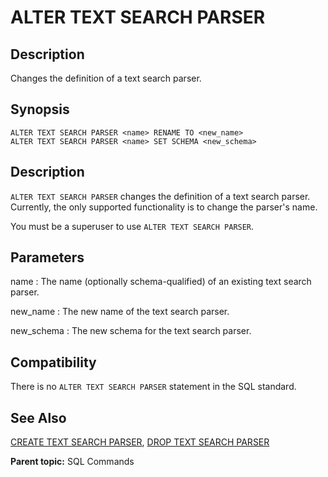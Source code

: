 # ALTER TEXT SEARCH PARSER

## Description

Changes the definition of a text search parser.

## Synopsis

``` {#sql_command_synopsis}
ALTER TEXT SEARCH PARSER <name> RENAME TO <new_name>
ALTER TEXT SEARCH PARSER <name> SET SCHEMA <new_schema>
```

## Description

`ALTER TEXT SEARCH PARSER` changes the definition of a text search parser. Currently, the only supported functionality is to change the parser's name.

You must be a superuser to use `ALTER TEXT SEARCH PARSER`.

## Parameters

name
:   The name (optionally schema-qualified) of an existing text search parser.

new_name
:   The new name of the text search parser.

new_schema
:   The new schema for the text search parser.

## Compatibility

There is no `ALTER TEXT SEARCH PARSER` statement in the SQL standard.

## See Also

[CREATE TEXT SEARCH PARSER](CREATE_TEXT_SEARCH_PARSER.html), [DROP TEXT SEARCH PARSER](DROP_TEXT_SEARCH_PARSER.html)

**Parent topic:** SQL Commands

